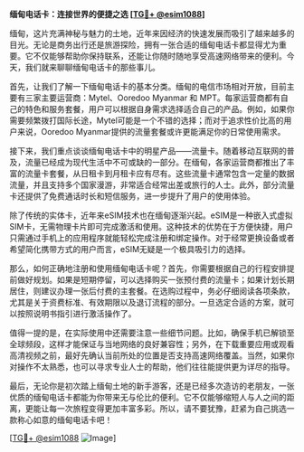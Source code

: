 **缅甸电话卡：连接世界的便捷之选 [[TG💪+ @esim1088](https://t.me/s/esim1088)]**

缅甸，这片充满神秘与魅力的土地，近年来因经济的快速发展而吸引了越来越多的目光。无论是商务出行还是旅游探险，拥有一张合适的缅甸电话卡都显得尤为重要。它不仅能够帮助你保持联系，还能让你随时随地享受高速网络带来的便利。今天，我们就来聊聊缅甸电话卡的那些事儿。

首先，让我们了解一下缅甸电话卡的基本分类。缅甸的电信市场相对开放，目前主要有三家主要运营商：Mytel、Ooredoo Myanmar 和 MPT。每家运营商都有自己的特色和服务套餐，用户可以根据自身需求选择适合自己的产品。例如，如果你需要频繁拨打国际长途，Mytel可能是一个不错的选择；而对于追求性价比高的用户来说，Ooredoo Myanmar提供的流量套餐或许更能满足你的日常使用需求。

接下来，我们重点谈谈缅甸电话卡中的明星产品——流量卡。随着移动互联网的普及，流量已经成为现代生活中不可或缺的一部分。在缅甸，各家运营商都推出了丰富的流量卡套餐，从日租卡到月租卡应有尽有。这些流量卡通常包含一定量的数据流量，并且支持多个国家漫游，非常适合经常出差或旅行的人士。此外，部分流量卡还提供了免费通话时长和短信服务，进一步提升了用户的使用体验。

除了传统的实体卡，近年来eSIM技术也在缅甸逐渐兴起。eSIM是一种嵌入式虚拟SIM卡，无需物理卡片即可完成激活和使用。这种技术的优势在于方便快捷，用户只需通过手机上的应用程序就能轻松完成注册和绑定操作。对于经常更换设备或者希望简化携带方式的用户而言，eSIM无疑是一个极具吸引力的选择。

那么，如何正确地注册和使用缅甸电话卡呢？首先，你需要根据自己的行程安排提前做好规划。如果是短期停留，可以选择购买一张预付费的流量卡；如果计划长期居住，则建议办理一张后付费的主套餐。在选购过程中，务必仔细阅读各项条款，尤其是关于资费标准、有效期限以及退订流程的部分。一旦选定合适的方案，就可以按照说明书指引进行激活操作了。

值得一提的是，在实际使用中还需要注意一些细节问题。比如，确保手机已解锁至全球频段，这样才能保证与当地网络的良好兼容性；另外，在下载重要应用或观看高清视频之前，最好先确认当前所处的位置是否支持高速网络覆盖。当然，如果你对操作不太熟悉，也可以寻求专业人士的帮助，他们往往能提供更为详尽的指导。

最后，无论你是初次踏上缅甸土地的新手游客，还是已经多次造访的老朋友，一张优质的缅甸电话卡都能为你带来无与伦比的便利。它不仅能够缩短人与人之间的距离，更能让每一次旅程变得更加丰富多彩。所以，请不要犹豫，赶紧为自己挑选一款称心如意的缅甸电话卡吧！

[[TG💪+ @esim1088](https://t.me/s/esim1088) ![Image](https://i.postimg.cc/4NQfJmqS/Snipaste-2025-05-13-00-14-12.png)]